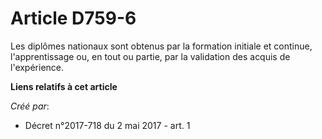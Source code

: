 # Article D759-6

Les diplômes nationaux sont obtenus par la formation initiale et continue, l'apprentissage ou, en tout ou partie, par la
validation des acquis de l'expérience.

**Liens relatifs à cet article**

_Créé par_:

  - Décret n°2017-718 du 2 mai 2017 - art. 1
